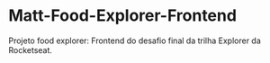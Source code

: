 # Matt-Food-Explorer-Frontend
Projeto food explorer: Frontend do desafio final da trilha Explorer da Rocketseat.
